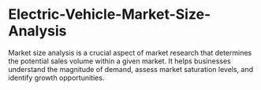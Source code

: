 # Electric-Vehicle-Market-Size-Analysis
Market size analysis is a crucial aspect of market research that determines the potential sales volume within a given market. It helps businesses understand the magnitude of demand, assess market saturation levels, and identify growth opportunities.
